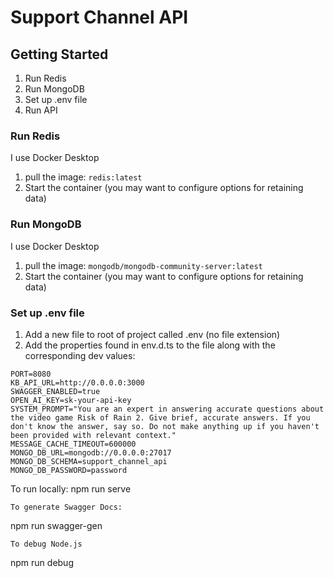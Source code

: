 # Support Channel API

## Getting Started
1. Run Redis
2. Run MongoDB
3. Set up .env file
4. Run API

### Run Redis
I use Docker Desktop
1. pull the image: `redis:latest`
2. Start the container (you may want to configure options for retaining data)

### Run MongoDB
I use Docker Desktop
1. pull the image: `mongodb/mongodb-community-server:latest`
2. Start the container (you may want to configure options for retaining data)

### Set up .env file
1. Add a new file to root of project called .env (no file extension)
2. Add the properties found in env.d.ts to the file along with the corresponding dev values:
```
PORT=8080
KB_API_URL=http://0.0.0.0:3000
SWAGGER_ENABLED=true
OPEN_AI_KEY=sk-your-api-key
SYSTEM_PROMPT="You are an expert in answering accurate questions about the video game Risk of Rain 2. Give brief, accurate answers. If you don't know the answer, say so. Do not make anything up if you haven't been provided with relevant context."
MESSAGE_CACHE_TIMEOUT=600000
MONGO_DB_URL=mongodb://0.0.0.0:27017
MONGO_DB_SCHEMA=support_channel_api
MONGO_DB_PASSWORD=password
```

To run locally:
npm run serve
```
To generate Swagger Docs:
```
npm run swagger-gen
```
To debug Node.js
```
npm run debug
```